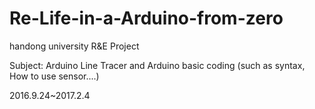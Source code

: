# Re-Life-in-a-Arduino-from-zero

handong university R&E Project

Subject: Arduino Line Tracer and Arduino basic coding (such as syntax, How to use sensor....)

2016.9.24~2017.2.4

